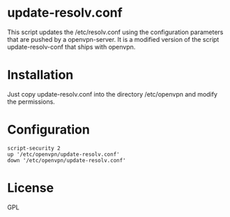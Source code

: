 # update-resolv.conf

This script updates the /etc/resolv.conf using the configuration parameters that
are pushed by a openvpn-server. It is a modified version of the script update-resolv-conf
that ships with openvpn.

# Installation

Just copy update-resolv.conf into the directory /etc/openvpn and modify the permissions.

# Configuration


```
script-security 2
up '/etc/openvpn/update-resolv.conf'
down '/etc/openvpn/update-resolv.conf'
```

# License

GPL
